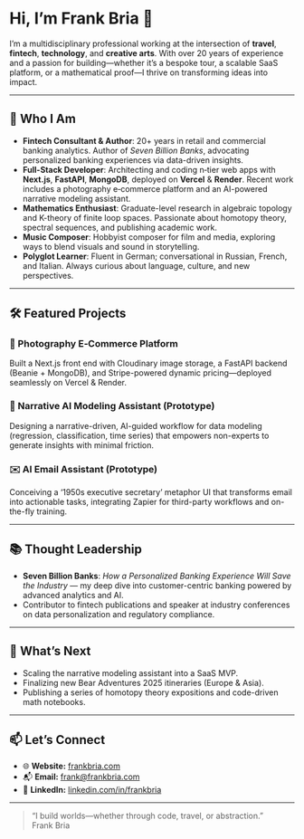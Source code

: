 # Hi, I’m Frank Bria 👋

I’m a multidisciplinary professional working at the intersection of **travel**, **fintech**, **technology**, and **creative arts**. With over 20 years of experience and a passion for building—whether it’s a bespoke tour, a scalable SaaS platform, or a mathematical proof—I thrive on transforming ideas into impact.

---

## 🚀 Who I Am

- **Fintech Consultant & Author**: 20+ years in retail and commercial banking analytics. Author of *Seven Billion Banks*, advocating personalized banking experiences via data-driven insights.
- **Full-Stack Developer**: Architecting and coding n‑tier web apps with **Next.js**, **FastAPI**, **MongoDB**, deployed on **Vercel** & **Render**. Recent work includes a photography e‑commerce platform and an AI-powered narrative modeling assistant.
- **Mathematics Enthusiast**: Graduate-level research in algebraic topology and K-theory of finite loop spaces. Passionate about homotopy theory, spectral sequences, and publishing academic work.
- **Music Composer**: Hobbyist composer for film and media, exploring ways to blend visuals and sound in storytelling.
- **Polyglot Learner**: Fluent in German; conversational in Russian, French, and Italian. Always curious about language, culture, and new perspectives.

---

## 🛠️ Featured Projects

### 📸 Photography E‑Commerce Platform
Built a Next.js front end with Cloudinary image storage, a FastAPI backend (Beanie + MongoDB), and Stripe-powered dynamic pricing—deployed seamlessly on Vercel & Render.

### 🤖 Narrative AI Modeling Assistant (Prototype)
Designing a narrative-driven, AI-guided workflow for data modeling (regression, classification, time series) that empowers non-experts to generate insights with minimal friction.

### ✉️ AI Email Assistant (Prototype)
Conceiving a ‘1950s executive secretary’ metaphor UI that transforms email into actionable tasks, integrating Zapier for third-party workflows and on-the-fly training.

---

## 📚 Thought Leadership

- **Seven Billion Banks**: *How a Personalized Banking Experience Will Save the Industry* — my deep dive into customer-centric banking powered by advanced analytics and AI.
- Contributor to fintech publications and speaker at industry conferences on data personalization and regulatory compliance.

---

## 🌱 What’s Next

- Scaling the narrative modeling assistant into a SaaS MVP.
- Finalizing new Bear Adventures 2025 itineraries (Europe & Asia).
- Publishing a series of homotopy theory expositions and code-driven math notebooks.

---

## 📫 Let’s Connect

- 🌐 **Website:** [frankbria.com](https://frankbria.com)
- 📬 **Email:** frank@frankbria.com
- 🔗 **LinkedIn:** [linkedin.com/in/frankbria](https://www.linkedin.com/in/frankbria)

---

> “I build worlds—whether through code, travel, or abstraction.”  
> Frank Bria



<!--
**frankbria/frankbria** is a ✨ _special_ ✨ repository because its `README.md` (this file) appears on your GitHub profile.

Here are some ideas to get you started:

- 🔭 I’m currently working on ...
- 🌱 I’m currently learning ...
- 👯 I’m looking to collaborate on ...
- 🤔 I’m looking for help with ...
- 💬 Ask me about ...
- 📫 How to reach me: ...
- 😄 Pronouns: ...
- ⚡ Fun fact: ...
-->

